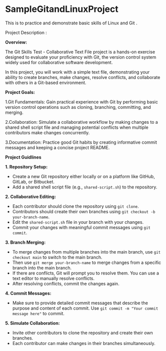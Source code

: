 # SampleGitandLinuxProject
This is to practice and demonstrate basic skills of Linux and Git .

Project Description :

**Overview:**

The Git Skills Test - Collaborative Text File project is a hands-on exercise designed to evaluate your proficiency with Git, the version control system widely used for collaborative software development. 

In this project, you will work with a simple text file, 
demonstrating your ability to create branches, make changes, resolve conflicts, and collaborate with others in a Git-based environment.

**Project Goals:**

1.Git Fundamentals: Gain practical experience with Git by performing basic version control operations such as cloning, branching, committing, and merging.

2.Collaboration: Simulate a collaborative workflow by making changes to a shared shell script file and managing potential conflicts when multiple contributors make changes concurrently.

3.Documentation: Practice good Git habits by creating informative commit messages and keeping a concise project README.


**Project Guidlines**

**1. Repository Setup:**
   - Create a new Git repository either locally or on a platform like GitHub, GitLab, or Bitbucket.
   - Add a shared shell script file (e.g., `shared-script.sh`) to the repository.

**2. Collaborative Editing:**
   - Each contributor should clone the repository using `git clone`.
   - Contributors should create their own branches using `git checkout -b your-branch-name`.
   - Edit the `shared-script.sh` file in your branch with your changes.
   - Commit your changes with meaningful commit messages using `git commit`.

**3. Branch Merging:**
   - To merge changes from multiple branches into the main branch, use `git checkout main` to switch to the main branch.
   - Then use `git merge your-branch-name` to merge changes from a specific branch into the main branch.
   - If there are conflicts, Git will prompt you to resolve them. You can use a text editor to manually resolve conflicts.
   - After resolving conflicts, commit the changes again.

**4. Commit Messages:**
   - Make sure to provide detailed commit messages that describe the purpose and content of each commit. Use `git commit -m "Your commit message here"` to commit.


**5. Simulate Collaboration:**
   - Invite other contributors to clone the repository and create their own branches.
   - Each contributor can make changes in their branches simultaneously.


